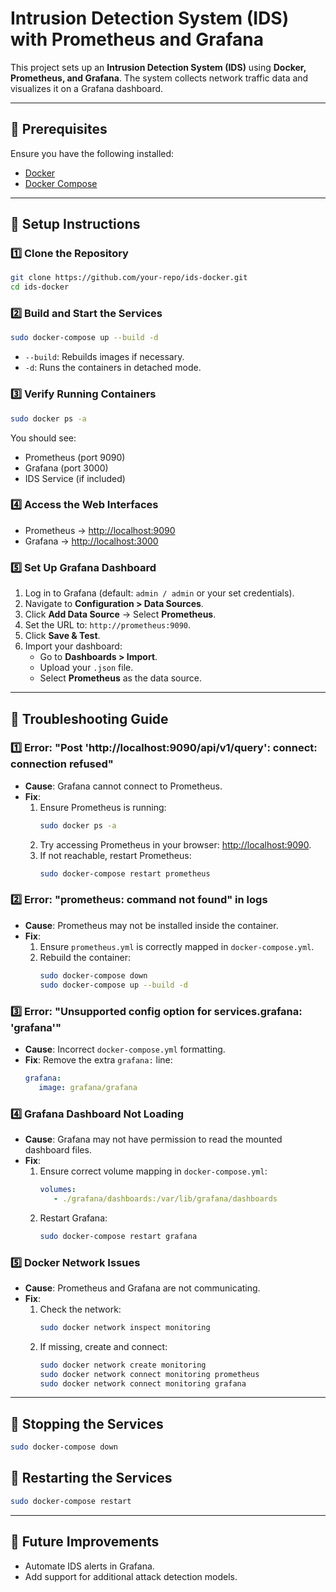 # **Intrusion Detection System (IDS) with Prometheus and Grafana**

This project sets up an **Intrusion Detection System (IDS)** using **Docker, Prometheus, and Grafana**. The system collects network traffic data and visualizes it on a Grafana dashboard.

---

## **📌 Prerequisites**
Ensure you have the following installed:
- [Docker](https://docs.docker.com/get-docker/)
- [Docker Compose](https://docs.docker.com/compose/install/)

---

## **🚀 Setup Instructions**

### **1️⃣ Clone the Repository**
```sh
git clone https://github.com/your-repo/ids-docker.git
cd ids-docker
```

### **2️⃣ Build and Start the Services**
```sh
sudo docker-compose up --build -d
```
- `--build`: Rebuilds images if necessary.
- `-d`: Runs the containers in detached mode.

### **3️⃣ Verify Running Containers**
```sh
sudo docker ps -a
```
You should see:
- Prometheus (port 9090)
- Grafana (port 3000)
- IDS Service (if included)

### **4️⃣ Access the Web Interfaces**
- Prometheus → [http://localhost:9090](http://localhost:9090)
- Grafana → [http://localhost:3000](http://localhost:3000)

### **5️⃣ Set Up Grafana Dashboard**
1. Log in to Grafana (default: `admin / admin` or your set credentials).
2. Navigate to **Configuration > Data Sources**.
3. Click **Add Data Source** → Select **Prometheus**.
4. Set the URL to: `http://prometheus:9090`.
5. Click **Save & Test**.
6. Import your dashboard:
    - Go to **Dashboards > Import**.
    - Upload your `.json` file.
    - Select **Prometheus** as the data source.

---

## **🐞 Troubleshooting Guide**

### **1️⃣ Error: "Post 'http://localhost:9090/api/v1/query': connect: connection refused"**
- **Cause**: Grafana cannot connect to Prometheus.
- **Fix**:
  1. Ensure Prometheus is running:
      ```sh
      sudo docker ps -a
      ```
  2. Try accessing Prometheus in your browser: [http://localhost:9090](http://localhost:9090).
  3. If not reachable, restart Prometheus:
      ```sh
      sudo docker-compose restart prometheus
      ```

### **2️⃣ Error: "prometheus: command not found" in logs**
- **Cause**: Prometheus may not be installed inside the container.
- **Fix**:
  1. Ensure `prometheus.yml` is correctly mapped in `docker-compose.yml`.
  2. Rebuild the container:
      ```sh
      sudo docker-compose down
      sudo docker-compose up --build -d
      ```

### **3️⃣ Error: "Unsupported config option for services.grafana: 'grafana'"**
- **Cause**: Incorrect `docker-compose.yml` formatting.
- **Fix**:
  Remove the extra `grafana:` line:
  ```yml
  grafana:
     image: grafana/grafana
  ```

### **4️⃣ Grafana Dashboard Not Loading**
- **Cause**: Grafana may not have permission to read the mounted dashboard files.
- **Fix**:
  1. Ensure correct volume mapping in `docker-compose.yml`:
      ```yml
      volumes:
         - ./grafana/dashboards:/var/lib/grafana/dashboards
      ```
  2. Restart Grafana:
      ```sh
      sudo docker-compose restart grafana
      ```

### **5️⃣ Docker Network Issues**
- **Cause**: Prometheus and Grafana are not communicating.
- **Fix**:
  1. Check the network:
      ```sh
      sudo docker network inspect monitoring
      ```
  2. If missing, create and connect:
      ```sh
      sudo docker network create monitoring
      sudo docker network connect monitoring prometheus
      sudo docker network connect monitoring grafana
      ```

---

## **🛑 Stopping the Services**
```sh
sudo docker-compose down
```

## **🔄 Restarting the Services**
```sh
sudo docker-compose restart
```

---

## **📌 Future Improvements**
- Automate IDS alerts in Grafana.
- Add support for additional attack detection models.
